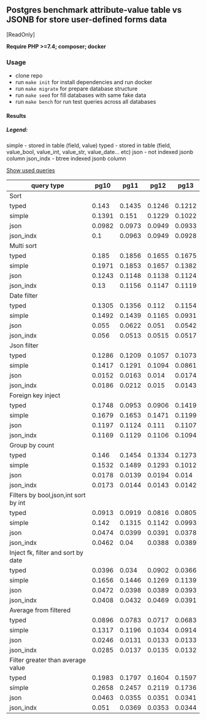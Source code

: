 ## Postgres  benchmark attribute-value table vs JSONB for store user-defined forms data
[ReadOnly]

**Require PHP >=7.4; composer; docker**

### Usage
 - clone repo
 - run `make init` for install dependencies and run docker
 - run `make migrate` for prepare database structure
 - run `make seed` for fill databases with same fake data
 - run `make bench` for run test queries across all databases


 #### Results
##### Legend:
  simple - stored in table (field, value)
  typed  - stored in table (field, value_bool, value_int, value_str, value_date... etc)
  json - not indexed jsonb column
  json_indx - btree indexed jsonb column

[Show used queries](./app/queries)

| query type                               |  pg10   | pg11   | pg12   | pg13   |
|--------------------------------------|--------|--------|--------|--------|
|Sort|||||
| typed     | 0.143  | 0.1435 | 0.1246 | 0.1212 |
| simple    | 0.1391 | 0.151  | 0.1229 | 0.1022 |
| json      | 0.0982 | 0.0973 | 0.0949 | 0.0933 |
| json_indx | 0.1    | 0.0963 | 0.0949 | 0.0928 |
| Multi sort|||||
| typed     | 0.185  | 0.1856 | 0.1655 | 0.1675 |
| simple    | 0.1971 | 0.1853 | 0.1657 | 0.1382 |
| json      | 0.1243 | 0.1148 | 0.1138 | 0.1124 |
| json_indx | 0.13   | 0.1156 | 0.1147 | 0.1119 |
| Date filter|||||
| typed     | 0.1305 | 0.1356 | 0.112  | 0.1154 |
| simple    | 0.1492 | 0.1439 | 0.1165 | 0.0931 |
| json      | 0.055  | 0.0622 | 0.051  | 0.0542 |
| json_indx | 0.056  | 0.0513 | 0.0515 | 0.0517 |
| Json filter|||||
| typed     | 0.1286 | 0.1209 | 0.1057 | 0.1073 |
| simple    | 0.1417 | 0.1291 | 0.1094 | 0.0861 |
| json      | 0.0152 | 0.0163 | 0.014  | 0.0174 |
| json_indx | 0.0186 | 0.0212 | 0.015  | 0.0143 |
| Foreign key inject|||||
| typed     | 0.1748 | 0.0953 | 0.0906 | 0.1419 |
| simple    | 0.1679 | 0.1653 | 0.1471 | 0.1199 |
| json      | 0.1197 | 0.1124 | 0.111  | 0.1107 |
| json_indx | 0.1169 | 0.1129 | 0.1106 | 0.1094 |
| Group by count|||||
| typed     | 0.146  | 0.1454 | 0.1334 | 0.1273 |
| simple    | 0.1532 | 0.1489 | 0.1293 | 0.1012 |
| json      | 0.0178 | 0.0139 | 0.0194 | 0.014  |
| json_indx | 0.0173 | 0.0144 | 0.0143 | 0.0142 |
| Filters by bool,json,int sort by int|||||
| typed     | 0.0913 | 0.0919 | 0.0816 | 0.0805 |
| simple    | 0.142  | 0.1315 | 0.1142 | 0.0993 |
| json      | 0.0474 | 0.0399 | 0.0391 | 0.0378 |
| json_indx | 0.0462 | 0.04   | 0.0388 | 0.0389 |
| Inject fk, filter and sort by date|||||
| typed     | 0.0396 | 0.034  | 0.0902 | 0.0366 |
| simple    | 0.1656 | 0.1446 | 0.1269 | 0.1139 |
| json      | 0.0472 | 0.0398 | 0.0389 | 0.0393 |
| json_indx | 0.0408 | 0.0432 | 0.0469 | 0.0391 |
| Average from filtered|||||
| typed     | 0.0896 | 0.0783 | 0.0717 | 0.0683 |
| simple    | 0.1317 | 0.1196 | 0.1034 | 0.0914 |
| json      | 0.0246 | 0.0131 | 0.0133 | 0.0133 |
| json_indx | 0.0285 | 0.0137 | 0.0135 | 0.0132 |
| Filter greater than average value|||||
| typed     | 0.1983 | 0.1797 | 0.1604 | 0.1597 |
| simple    | 0.2658 | 0.2457 | 0.2119 | 0.1736 |
| json      | 0.0463 | 0.0355 | 0.0351 | 0.0341 |
| json_indx | 0.051  | 0.0369 | 0.0353 | 0.0344 |
